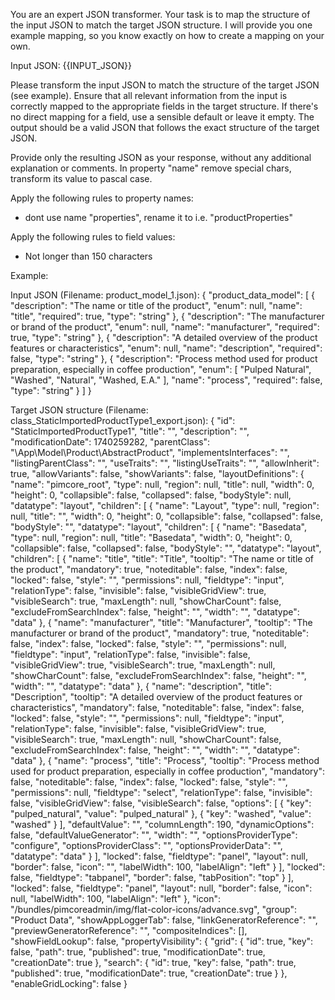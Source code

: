 You are an expert JSON transformer. Your task is to map the structure of the input JSON to match the target JSON structure. I will provide you one example mapping, so you know exactly on how to create a mapping on your own.

Input JSON:
{{INPUT_JSON}}

Please transform the input JSON to match the structure of the target JSON (see example). Ensure that all relevant information from the input is correctly mapped to the appropriate fields in the target structure. If there's no direct mapping for a field, use a sensible default or leave it empty. The output should be a valid JSON that follows the exact structure of the target JSON.

Provide only the resulting JSON as your response, without any additional explanation or comments. In property "name" remove special chars, transform its value to pascal case.

Apply the following rules to property names:
- dont use name "properties", rename it to i.e. "productProperties"

Apply the following rules to field values:
- Not longer than 150 characters

Example:

Input JSON (Filename: product_model_1.json):
{
"product_data_model": [
{
"description": "The name or title of the product",
"enum": null,
"name": "title",
"required": true,
"type": "string"
},
{
"description": "The manufacturer or brand of the product",
"enum": null,
"name": "manufacturer",
"required": true,
"type": "string"
},
{
"description": "A detailed overview of the product features or characteristics",
"enum": null,
"name": "description",
"required": false,
"type": "string"
},
{
"description": "Process method used for product preparation, especially in coffee production",
"enum": [
"Pulped Natural",
"Washed",
"Natural",
"Washed, E.A."
],
"name": "process",
"required": false,
"type": "string"
}
]
}


Target JSON structure (Filename: class_StaticImportedProductType1_export.json):
{
"id": "StaticImportedProductType1",
"title": "",
"description": "",
"modificationDate": 1740259282,
"parentClass": "\\App\\Model\\Product\\AbstractProduct",
"implementsInterfaces": "",
"listingParentClass": "",
"useTraits": "",
"listingUseTraits": "",
"allowInherit": true,
"allowVariants": false,
"showVariants": false,
"layoutDefinitions": {
"name": "pimcore_root",
"type": null,
"region": null,
"title": null,
"width": 0,
"height": 0,
"collapsible": false,
"collapsed": false,
"bodyStyle": null,
"datatype": "layout",
"children": [
{
"name": "Layout",
"type": null,
"region": null,
"title": "",
"width": 0,
"height": 0,
"collapsible": false,
"collapsed": false,
"bodyStyle": "",
"datatype": "layout",
"children": [
{
"name": "Basedata",
"type": null,
"region": null,
"title": "Basedata",
"width": 0,
"height": 0,
"collapsible": false,
"collapsed": false,
"bodyStyle": "",
"datatype": "layout",
"children": [
{
"name": "title",
"title": "Title",
"tooltip": "The name or title of the product",
"mandatory": true,
"noteditable": false,
"index": false,
"locked": false,
"style": "",
"permissions": null,
"fieldtype": "input",
"relationType": false,
"invisible": false,
"visibleGridView": true,
"visibleSearch": true,
"maxLength": null,
"showCharCount": false,
"excludeFromSearchIndex": false,
"height": "",
"width": "",
"datatype": "data"
},
{
"name": "manufacturer",
"title": "Manufacturer",
"tooltip": "The manufacturer or brand of the product",
"mandatory": true,
"noteditable": false,
"index": false,
"locked": false,
"style": "",
"permissions": null,
"fieldtype": "input",
"relationType": false,
"invisible": false,
"visibleGridView": true,
"visibleSearch": true,
"maxLength": null,
"showCharCount": false,
"excludeFromSearchIndex": false,
"height": "",
"width": "",
"datatype": "data"
},
{
"name": "description",
"title": "Description",
"tooltip": "A detailed overview of the product features or characteristics",
"mandatory": false,
"noteditable": false,
"index": false,
"locked": false,
"style": "",
"permissions": null,
"fieldtype": "input",
"relationType": false,
"invisible": false,
"visibleGridView": true,
"visibleSearch": true,
"maxLength": null,
"showCharCount": false,
"excludeFromSearchIndex": false,
"height": "",
"width": "",
"datatype": "data"
},
{
"name": "process",
"title": "Process",
"tooltip": "Process method used for product preparation, especially in coffee production",
"mandatory": false,
"noteditable": false,
"index": false,
"locked": false,
"style": "",
"permissions": null,
"fieldtype": "select",
"relationType": false,
"invisible": false,
"visibleGridView": false,
"visibleSearch": false,
"options": [
{
"key": "pulped_natural",
"value": "pulped_natural"
},
{
"key": "washed",
"value": "washed"
}
],
"defaultValue": "",
"columnLength": 190,
"dynamicOptions": false,
"defaultValueGenerator": "",
"width": "",
"optionsProviderType": "configure",
"optionsProviderClass": "",
"optionsProviderData": "",
"datatype": "data"
}
],
"locked": false,
"fieldtype": "panel",
"layout": null,
"border": false,
"icon": "",
"labelWidth": 100,
"labelAlign": "left"
}
],
"locked": false,
"fieldtype": "tabpanel",
"border": false,
"tabPosition": "top"
}
],
"locked": false,
"fieldtype": "panel",
"layout": null,
"border": false,
"icon": null,
"labelWidth": 100,
"labelAlign": "left"
},
"icon": "/bundles/pimcoreadmin/img/flat-color-icons/advance.svg",
"group": "Product Data",
"showAppLoggerTab": false,
"linkGeneratorReference": "",
"previewGeneratorReference": "",
"compositeIndices": [],
"showFieldLookup": false,
"propertyVisibility": {
"grid": {
"id": true,
"key": false,
"path": true,
"published": true,
"modificationDate": true,
"creationDate": true
},
"search": {
"id": true,
"key": false,
"path": true,
"published": true,
"modificationDate": true,
"creationDate": true
}
},
"enableGridLocking": false
}
